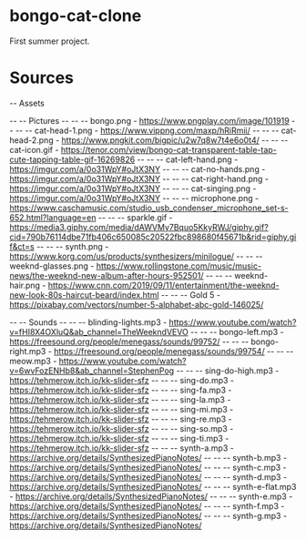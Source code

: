 # bongo-cat-clone
First summer project.

# Sources 
-- Assets

-- -- Pictures
-- -- -- bongo.png - https://www.pngplay.com/image/101919
-- -- -- cat-head-1.png - https://www.vippng.com/maxp/hRiRmii/
-- -- -- cat-head-2.png - https://www.pngkit.com/bigpic/u2w7q8w7t4e6o0t4/
-- -- -- cat-icon.gif - https://tenor.com/view/bongo-cat-transparent-table-tap-cute-tapping-table-gif-16269826
-- -- -- cat-left-hand.png - https://imgur.com/a/0o31WpY#oJtX3NY
-- -- -- cat-no-hands.png - https://imgur.com/a/0o31WpY#oJtX3NY
-- -- -- cat-right-hand.png - https://imgur.com/a/0o31WpY#oJtX3NY
-- -- -- cat-singing.png - https://imgur.com/a/0o31WpY#oJtX3NY
-- -- -- microphone.png - https://www.caschamusic.com/studio_usb_condenser_microphone_set-s-652.html?language=en
-- -- -- sparkle.gif - https://media3.giphy.com/media/dAWVMy7Bquo5KkyRWJ/giphy.gif?cid=790b76114dbe71fb406c650085c20522fbc898680f45671b&rid=giphy.gif&ct=s
-- -- -- synth.png - https://www.korg.com/us/products/synthesizers/minilogue/
-- -- -- weeknd-glasses.png - https://www.rollingstone.com/music/music-news/the-weeknd-new-album-after-hours-952501/
-- -- -- weeknd-hair.png - https://www.cnn.com/2019/09/11/entertainment/the-weeknd-new-look-80s-haircut-beard/index.html
-- -- -- Gold 5 - https://pixabay.com/vectors/number-5-alphabet-abc-gold-146025/

-- -- Sounds
-- -- -- blinding-lights.mp3 - https://www.youtube.com/watch?v=fHI8X4OXluQ&ab_channel=TheWeekndVEVO
-- -- -- bongo-left.mp3 - https://freesound.org/people/menegass/sounds/99752/
-- -- -- bongo-right.mp3 - https://freesound.org/people/menegass/sounds/99754/
-- -- -- meow.mp3 - https://www.youtube.com/watch?v=6wvFozENHb8&ab_channel=StephenPog
-- -- -- sing-do-high.mp3 -https://tehmerow.itch.io/kk-slider-sfz
-- -- -- sing-do.mp3 - https://tehmerow.itch.io/kk-slider-sfz
-- -- -- sing-fa.mp3 - https://tehmerow.itch.io/kk-slider-sfz
-- -- -- sing-la.mp3 - https://tehmerow.itch.io/kk-slider-sfz
-- -- -- sing-mi.mp3 - https://tehmerow.itch.io/kk-slider-sfz
-- -- -- sing-re.mp3 - https://tehmerow.itch.io/kk-slider-sfz
-- -- -- sing-so.mp3 - https://tehmerow.itch.io/kk-slider-sfz
-- -- -- sing-ti.mp3 - https://tehmerow.itch.io/kk-slider-sfz
-- -- -- synth-a.mp3 - https://archive.org/details/SynthesizedPianoNotes/
-- -- -- synth-b.mp3 - https://archive.org/details/SynthesizedPianoNotes/
-- -- -- synth-c.mp3 - https://archive.org/details/SynthesizedPianoNotes/
-- -- -- synth-d.mp3 - https://archive.org/details/SynthesizedPianoNotes/
-- -- -- synth-e-flat.mp3 - https://archive.org/details/SynthesizedPianoNotes/
-- -- -- synth-e.mp3 - https://archive.org/details/SynthesizedPianoNotes/
-- -- -- synth-f.mp3 - https://archive.org/details/SynthesizedPianoNotes/
-- -- -- synth-g.mp3 - https://archive.org/details/SynthesizedPianoNotes/
